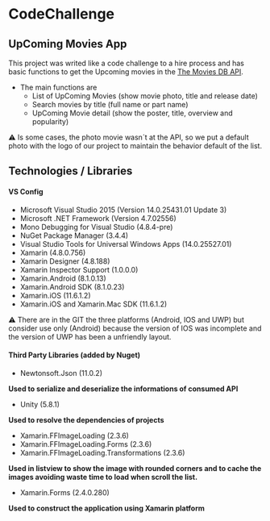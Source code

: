 # CodeChallenge

## UpComing Movies App

This project was writed like a code challenge to a hire process and has basic functions to get the Upcoming movies in the  [The Movies DB API](https://themoviedb.org/).

* The main functions are
	* List of UpComing Movies (show movie photo, title and release date)
	* Search movies by title (full name or part name)
	* UpComing Movie detail (show the poster, title, overview and popularity)

:warning: Is some cases, the photo movie wasn´t at the API, so we put a default photo with the logo of our project to maintain the behavior default of the list.

## Technologies / Libraries

#### VS Config

* Microsoft Visual Studio 2015 (Version 14.0.25431.01 Update 3)
* Microsoft .NET Framework (Version 4.7.02556)
* Mono Debugging for Visual Studio (4.8.4-pre)
* NuGet Package Manager (3.4.4)
* Visual Studio Tools for Universal Windows Apps (14.0.25527.01)
* Xamarin (4.8.0.756)
* Xamarin Designer (4.8.188)
* Xamarin Inspector Support (1.0.0.0)
* Xamarin.Android (8.1.0.13)
* Xamarin.Android SDK (8.1.0.23)
* Xamarin.iOS (11.6.1.2)
* Xamarin.iOS and Xamarin.Mac SDK (11.6.1.2)

:warning: There are in the GIT the three platforms (Android, IOS and UWP) but consider use only (Android) because the version of IOS was incomplete and the version of UWP has been a unfriendly layout.

#### Third Party Libraries (added by Nuget)

* Newtonsoft.Json (11.0.2)

**Used to serialize and deserialize the informations of consumed API**

* Unity (5.8.1)

**Used to resolve the dependencies of projects**

* Xamarin.FFImageLoading (2.3.6)
* Xamarin.FFImageLoading.Forms (2.3.6)
* Xamarin.FFImageLoading.Transformations (2.3.6)

**Used in listview to show the image with rounded corners and to cache the images avoiding waste time to load when scroll the list.**

* Xamarin.Forms (2.4.0.280)

**Used to construct the application using Xamarin platform**



